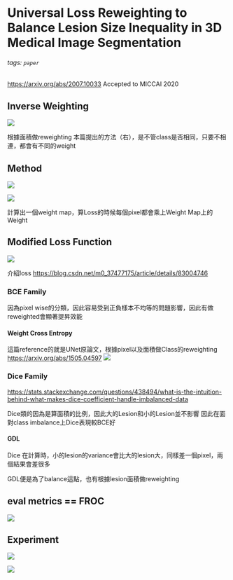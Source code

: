 # Universal Loss Reweighting to Balance Lesion Size Inequality in 3D Medical Image Segmentation

###### tags: `paper`

https://arxiv.org/abs/2007.10033
Accepted to MICCAI 2020

## Inverse Weighting
![](https://i.imgur.com/QqVrmje.png)

根據面積做reweighting
本篇提出的方法（右），是不管class是否相同，只要不相連，都會有不同的weight

## Method
![](https://i.imgur.com/x7k8iz2.png)

![](https://i.imgur.com/oyAcAKT.png)

計算出一個weight map，算Loss的時候每個pixel都會乘上Weight Map上的Weight

## Modified Loss Function
![](https://i.imgur.com/7WgqoH0.png)

介紹loss
https://blog.csdn.net/m0_37477175/article/details/83004746

### BCE Family

因為pixel wise的分類，因此容易受到正負樣本不均等的問題影響，因此有做reweighted會顯著提昇效能

#### Weight Cross Entropy
這篇reference的就是UNet原論文，根據pixel以及面積做Class的reweighting
https://arxiv.org/abs/1505.04597
![](https://i.imgur.com/j2m1klM.png)


### Dice Family
https://stats.stackexchange.com/questions/438494/what-is-the-intuition-behind-what-makes-dice-coefficient-handle-imbalanced-data

Dice類的因為是算面積的比例，因此大的Lesion和小的Lesion並不影響
因此在面對class imbalance上Dice表現較BCE好

#### GDL
Dice 在計算時，小的lesion的variance會比大的lesion大，同樣差一個pixel，兩個結果會差很多

GDL便是為了balance這點，也有根據lesion面積做reweighting

## eval metrics == FROC
![](https://i.imgur.com/rD5fxTI.png)



## Experiment
![](https://i.imgur.com/nfxG6wN.png)

![](https://i.imgur.com/bf2F36T.png)
